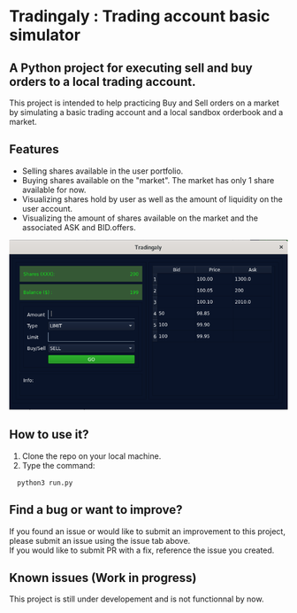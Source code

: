 # Tradingaly : Trading account basic simulator

## A Python project for executing sell and buy orders to a local trading account.

This project is intended to help practicing Buy and Sell orders on a market  
by simulating a basic trading account and a local sandbox orderbook and a market.

## Features

* Selling shares available in the user portfolio.
* Buying shares available on the "market". The market has only 1 share available for now.
* Visualizing shares hold by user as well as the amount of liquidity on the user account.
* Visualizing the amount of shares available on the market and the associated ASK and BID.offers.

![orderbook ui](img/demo.png)

## How to use it?

1. Clone the repo on your local machine.
3. Type the command:  

```shell
  python3 run.py
```

## Find a bug or want to improve?

If you found an issue or would like to submit an improvement to this project,   
please submit an issue using the issue tab above.  
If you would like to submit PR with a fix, reference the issue you created.  

## Known issues (Work in progress)

This project is still under developement and is not functionnal by now. 